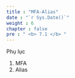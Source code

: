 ```yaml
---
title : "MFA-Alias"
date : "`r Sys.Date()`"
weight : 6
chapter : false
pre : " <b> 7.1 </b> "
---
```


Phụ lục
1. MFA
2. Alias
